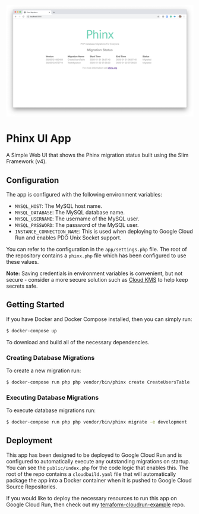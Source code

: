 ![Phinx UI App](https://github.com/robmorgan/phinx-ui-app/blob/master/_docs/phinx-ui-app.png)

# Phinx UI App

A Simple Web UI that shows the Phinx migration status built using the Slim Framework (v4).

## Configuration

The app is configured with the following environment variables:

- `MYSQL_HOST`: The MySQL host name.
- `MYSQL_DATABASE`: The MySQL database name.
- `MYSQL_USERNAME`: The username of the MySQL user.
- `MYSQL_PASSWORD`: The password of the MySQL user.
- `INSTANCE_CONNECTION_NAME`: This is used when deploying to Google Cloud Run and enables PDO Unix Socket support.

You can refer to the configuration in the `app/settings.php` file. The root of the repository contains a `phinx.php` file which has been configured to use these values.

**Note:** Saving credentials in environment variables is convenient, but not secure - consider a more secure solution such as [Cloud KMS](https://cloud.google.com/kms/) to help keep secrets safe.

## Getting Started

If you have Docker and Docker Compose installed, then you can simply run:

```bash
$ docker-compose up
```

To download and build all of the necessary dependencies.

### Creating Database Migrations

To create a new migration run:

```bash
$ docker-compose run php php vendor/bin/phinx create CreateUsersTable
```

### Executing Database Migrations

To execute database migrations run:

```bash
$ docker-compose run php php vendor/bin/phinx migrate -e development
```

## Deployment

This app has been designed to be deployed to Google Cloud Run and is configured to automatically execute any
outstanding migrations on startup. You can see the `public/index.php` for the code logic that enables this.
The root of the repo contains a `cloudbuild.yaml` file that will automatically package the app into a Docker
container when it is pushed to Google Cloud Source Repositories.

If you would like to deploy the necessary resources to run this app on Google Cloud Run, then check out my
[terraform-cloudrun-example](https://github.com/robmorgan/terraform-cloudrun-example) repo.
